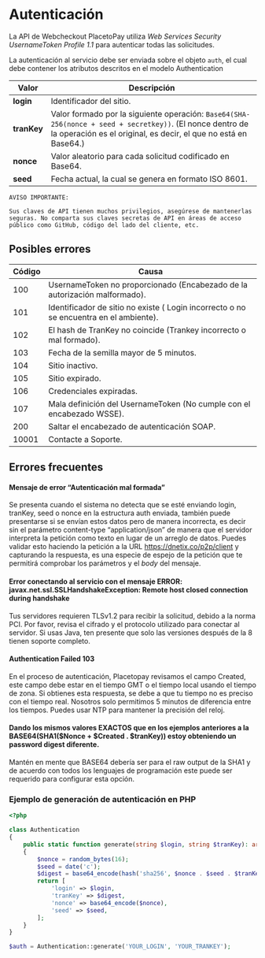 # Autenticación

La API de Webcheckout PlacetoPay utiliza *Web Services Security UsernameToken Profile 1.1* para autenticar todas las solicitudes.

La autenticación al servicio debe ser enviada sobre el objeto `auth`, el cual debe contener los atributos descritos en el modelo Authentication

| Valor       | Descripción                                                                                                                                                                  |
|-------------|------------------------------------------------------------------------------------------------------------------------------------------------------------------------------|
| **login**   | Identificador del sitio.                                                                                                                                                     |
| **tranKey** | Valor formado por la siguiente operación: `Base64(SHA-256(nonce + seed + secretkey))`. (El nonce dentro de la operación es el original, es decir, el que no está en Base64.) |
| **nonce**   | Valor aleatorio para cada solicitud codificado en Base64.                                                                                                                    |
| **seed**    | Fecha actual, la cual se genera en formato ISO 8601.                                                                                                                         |

```
AVISO IMPORTANTE:

Sus claves de API tienen muchos privilegios, asegúrese de mantenerlas seguras. No comparta sus claves secretas de API en áreas de acceso público como GitHub, código del lado del cliente, etc.
```

## Posibles errores

| Código | Causa                                                                                  |
|--------|----------------------------------------------------------------------------------------|
| 100    | UsernameToken no proporcionado (Encabezado de la autorización malformado).             |
| 101    | Identificador de sitio no existe ( Login incorrecto o no se encuentra en el ambiente). |
| 102    | El hash de TranKey no coincide (Trankey incorrecto o mal formado).                     |
| 103    | Fecha de la semilla mayor de 5 minutos.                                                |
| 104    | Sitio inactivo.                                                                        |
| 105    | Sitio expirado.                                                                        |
| 106    | Credenciales expiradas.                                                                |
| 107    | Mala definición del UsernameToken (No cumple con el encabezado WSSE).                  |
| 200    | Saltar el encabezado de autenticación SOAP.                                            |
| 10001  | Contacte a Soporte.                                                                    |

## Errores frecuentes

#### Mensaje de error “Autenticación mal formada”

Se presenta cuando el sistema no detecta que se esté enviando login, tranKey, seed o nonce en la estructura auth enviada, también puede presentarse si se envían estos datos pero de manera incorrecta, es decir sin el parámetro content-type “application/json” de manera que el servidor interpreta la petición como texto en lugar de un arreglo de datos. Puedes validar esto haciendo la petición a la URL https://dnetix.co/p2p/client y capturando la respuesta, es una especie de espejo de la petición que te permitirá comprobar los parámetros y el *body* del mensaje.

#### Error conectando al servicio con el mensaje ERROR: javax.net.ssl.SSLHandshakeException: Remote host closed connection during handshake

Tus servidores requieren TLSv1.2 para recibir la solicitud, debido a la norma PCI. Por favor, revisa el cifrado y el protocolo utilizado para conectar al servidor. Si usas Java, ten presente que solo las versiones después de la 8 tienen soporte completo.

#### Authentication Failed 103

En el proceso de autenticación, Placetopay revisamos el campo Created, este campo debe estar en el tiempo GMT o el tiempo local usando el tiempo de zona. Si obtienes esta respuesta, se debe a que tu tiempo no es preciso con el tiempo real. Nosotros solo permitimos 5 minutos de diferencia entre los tiempos. Puedes usar NTP para mantener la precisión del reloj.

#### Dando los mismos valores EXACTOS que en los ejemplos anteriores a la BASE64(SHA1($Nonce + $Created . $tranKey)) estoy obteniendo un password digest diferente.

Mantén en mente que BASE64 debería ser para el raw output de la SHA1 y de acuerdo con todos los lenguajes de programación este puede ser requerido para configurar esta opción. 

### Ejemplo de generación de autenticación en PHP
```php
<?php

class Authentication
{
    public static function generate(string $login, string $tranKey): array
    {
        $nonce = random_bytes(16);
        $seed = date('c');
        $digest = base64_encode(hash('sha256', $nonce . $seed . $tranKey, true));
        return [
            'login' => $login,
            'tranKey' => $digest,
            'nonce' => base64_encode($nonce),
            'seed' => $seed,
        ];
    }
}

$auth = Authentication::generate('YOUR_LOGIN', 'YOUR_TRANKEY');
```
